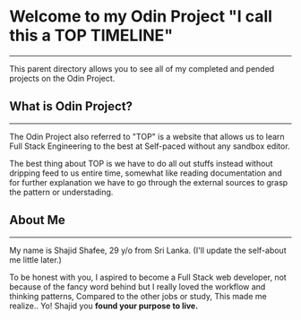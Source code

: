 # Welcome to my Odin Project "I call this a TOP TIMELINE" 
---
This parent directory allows you to see all of my completed and pended projects on the Odin Project. 

## What is **Odin Project**? 
---
The Odin Project also referred to "TOP" is a website that allows us to learn Full Stack Engineering to the best at Self-paced without any sandbox editor. 

The best thing about TOP is we have to do all out stuffs instead without dripping feed to us entire time, somewhat like reading documentation and for further explanation we have to go through the external sources to grasp the pattern or understading. 

## About Me
---
My name is Shajid Shafee, 29 y/o from Sri Lanka. (I'll update the self-about me little later.)

To be honest with you, I aspired to become a Full Stack web developer, not because of the fancy word behind but I really loved the workflow and thinking patterns, Compared to the other jobs or study, This made me realize.. Yo! Shajid you **found your purpose to live.** 